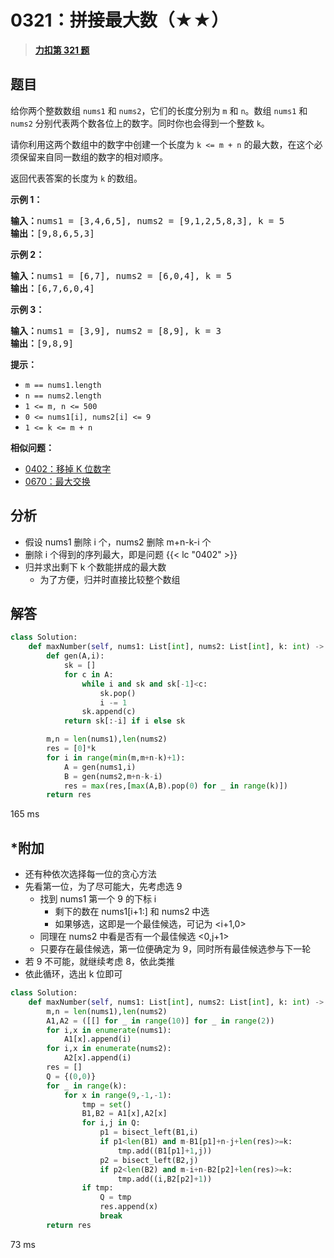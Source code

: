 # 0321：拼接最大数（★★）


> <u>**[力扣第 321 题](https://leetcode.cn/problems/create-maximum-number/)**</u>

## 题目

<p>给你两个整数数组 <code>nums1</code> 和 <code>nums2</code>，它们的长度分别为 <code>m</code> 和 <code>n</code>。数组 <code>nums1</code> 和 <code>nums2</code> 分别代表两个数各位上的数字。同时你也会得到一个整数 <code>k</code>。</p>

<p>请你利用这两个数组中的数字中创建一个长度为 <code>k &lt;= m + n</code> 的最大数，在这个必须保留来自同一数组的数字的相对顺序。</p>

<p>返回代表答案的长度为 <code>k</code> 的数组。</p>



<p><strong class="example">示例 1：</strong></p>

<pre>
<strong>输入：</strong>nums1 = [3,4,6,5], nums2 = [9,1,2,5,8,3], k = 5
<strong>输出：</strong>[9,8,6,5,3]
</pre>

<p><strong class="example">示例 2：</strong></p>

<pre>
<strong>输入：</strong>nums1 = [6,7], nums2 = [6,0,4], k = 5
<strong>输出：</strong>[6,7,6,0,4]
</pre>

<p><strong class="example">示例 3：</strong></p>

<pre>
<strong>输入：</strong>nums1 = [3,9], nums2 = [8,9], k = 3
<strong>输出：</strong>[9,8,9]
</pre>



<p><strong>提示：</strong></p>

<ul>
<li><code>m == nums1.length</code></li>
<li><code>n == nums2.length</code></li>
<li><code>1 &lt;= m, n &lt;= 500</code></li>
<li><code>0 &lt;= nums1[i], nums2[i] &lt;= 9</code></li>
<li><code>1 &lt;= k &lt;= m + n</code></li>
</ul>


**相似问题：**
- [0402：移掉 K 位数字](/leetcode/0402)
- [0670：最大交换](/leetcode/0670)


## 分析

- 假设 nums1 删除 i 个，nums2 删除 m+n-k-i 个
- 删除 i 个得到的序列最大，即是问题 {{< lc "0402" >}} 
- 归并求出剩下 k 个数能拼成的最大数
	- 为了方便，归并时直接比较整个数组

	
## 解答

```python
class Solution:
    def maxNumber(self, nums1: List[int], nums2: List[int], k: int) -> List[int]:
        def gen(A,i):
            sk = []
            for c in A:
                while i and sk and sk[-1]<c:
                    sk.pop()
                    i -= 1
                sk.append(c)
            return sk[:-i] if i else sk

        m,n = len(nums1),len(nums2)
        res = [0]*k
        for i in range(min(m,m+n-k)+1):
            A = gen(nums1,i)
            B = gen(nums2,m+n-k-i)
            res = max(res,[max(A,B).pop(0) for _ in range(k)])
        return res
```
165 ms


## *附加

- 还有种依次选择每一位的贪心方法
- 先看第一位，为了尽可能大，先考虑选 9
	- 找到 nums1 第一个 9 的下标 i
		- 剩下的数在 nums1[i+1:] 和 nums2 中选
		- 如果够选，这即是一个最佳候选，可记为 <i+1,0>
	- 同理在 nums2 中看是否有一个最佳候选 <0,j+1>
	- 只要存在最佳候选，第一位便确定为 9，同时所有最佳候选参与下一轮
- 若 9 不可能，就继续考虑 8，依此类推
- 依此循环，选出 k 位即可

```python
class Solution:
    def maxNumber(self, nums1: List[int], nums2: List[int], k: int) -> List[int]:
        m,n = len(nums1),len(nums2)
        A1,A2 = ([[] for _ in range(10)] for _ in range(2))
        for i,x in enumerate(nums1):
            A1[x].append(i)
        for i,x in enumerate(nums2):
            A2[x].append(i)
        res = []
        Q = {(0,0)}
        for _ in range(k):
            for x in range(9,-1,-1):
                tmp = set()
                B1,B2 = A1[x],A2[x]
                for i,j in Q:
                    p1 = bisect_left(B1,i)
                    if p1<len(B1) and m-B1[p1]+n-j+len(res)>=k:
                        tmp.add((B1[p1]+1,j))
                    p2 = bisect_left(B2,j)
                    if p2<len(B2) and m-i+n-B2[p2]+len(res)>=k:
                        tmp.add((i,B2[p2]+1))
                if tmp:
                    Q = tmp
                    res.append(x)
                    break
        return res
```
73 ms
